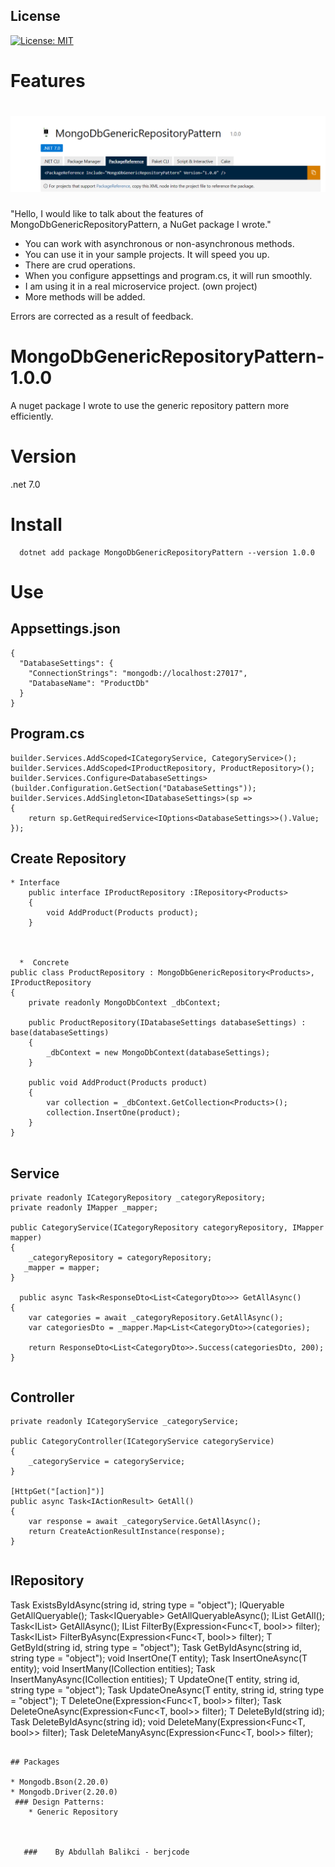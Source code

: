 ## License

[![License: MIT](https://img.shields.io/badge/License-MIT-yellow.svg)](https://opensource.org/licenses/MIT)
# Features

# ![WebApp](https://github.com/berjcode/MongoDbGenericRepositoryPattern-1.0.0/blob/main/mongodb.png)

"Hello, I would like to talk about the features of MongoDbGenericRepositoryPattern, a NuGet package I wrote."

* You can work with asynchronous or non-asynchronous methods.
* You can use it in your sample projects. It will speed you up.
* There are crud operations.
* When you configure appsettings and program.cs, it will run smoothly.
* I am using it in a real microservice project. (own project)
* More methods will be added.


Errors are corrected as a result of feedback.

# MongoDbGenericRepositoryPattern- 1.0.0
 A nuget package I wrote to use the generic repository pattern more efficiently.
# Version
.net 7.0
# Install
```
  dotnet add package MongoDbGenericRepositoryPattern --version 1.0.0
```
# Use 

## Appsettings.json
```
{
  "DatabaseSettings": {
    "ConnectionStrings": "mongodb://localhost:27017",
    "DatabaseName": "ProductDb"
  }
}

```
## Program.cs 
```
builder.Services.AddScoped<ICategoryService, CategoryService>();
builder.Services.AddScoped<IProductRepository, ProductRepository>();
builder.Services.Configure<DatabaseSettings>(builder.Configuration.GetSection("DatabaseSettings"));
builder.Services.AddSingleton<IDatabaseSettings>(sp =>
{
    return sp.GetRequiredService<IOptions<DatabaseSettings>>().Value;
});

```
## Create Repository
```
* Interface
    public interface IProductRepository :IRepository<Products>
    {
        void AddProduct(Products product);
    }



  *  Concrete  
public class ProductRepository : MongoDbGenericRepository<Products>, IProductRepository
{
    private readonly MongoDbContext _dbContext;

    public ProductRepository(IDatabaseSettings databaseSettings) : base(databaseSettings)
    {
        _dbContext = new MongoDbContext(databaseSettings);
    }

    public void AddProduct(Products product)
    {
        var collection = _dbContext.GetCollection<Products>();
        collection.InsertOne(product);
    }
}


```
## Service

    private readonly ICategoryRepository _categoryRepository;
    private readonly IMapper _mapper;

    public CategoryService(ICategoryRepository categoryRepository, IMapper mapper)
    {
        _categoryRepository = categoryRepository;
       _mapper = mapper;
    }

      public async Task<ResponseDto<List<CategoryDto>>> GetAllAsync()
    {
        var categories = await _categoryRepository.GetAllAsync();
        var categoriesDto = _mapper.Map<List<CategoryDto>>(categories);

        return ResponseDto<List<CategoryDto>>.Success(categoriesDto, 200);
    }


```

```
## Controller 
  
    private readonly ICategoryService _categoryService;

    public CategoryController(ICategoryService categoryService)
    {
        _categoryService = categoryService;
    }

    [HttpGet("[action]")]
    public async Task<IActionResult> GetAll()
    {
        var response = await _categoryService.GetAllAsync();
        return CreateActionResultInstance(response);
    }



```
```
## IRepository

Task<bool> ExistsByIdAsync(string id, string type = "object");
IQueryable<T> GetAllQueryable();
Task<IQueryable<T>> GetAllQueryableAsync();
IList<T> GetAll();
Task<IList<T>> GetAllAsync();
IList<T> FilterBy(Expression<Func<T, bool>> filter);
Task<IList<T>> FilterByAsync(Expression<Func<T, bool>> filter);
T GetById(string id, string type = "object");
Task<T> GetByIdAsync(string id, string type = "object");
void InsertOne(T entity);
Task InsertOneAsync(T entity);
void InsertMany(ICollection<T> entities);
Task InsertManyAsync(ICollection<T> entities);
T UpdateOne(T entity, string id, string type = "object");
Task<T> UpdateOneAsync(T entity, string id, string type = "object");
T DeleteOne(Expression<Func<T, bool>> filter);
Task<T> DeleteOneAsync(Expression<Func<T, bool>> filter);
T DeleteById(string id);
Task<T> DeleteByIdAsync(string id);
void DeleteMany(Expression<Func<T, bool>> filter);
Task DeleteManyAsync(Expression<Func<T, bool>> filter);

```

## Packages

* Mongodb.Bson(2.20.0)
* Mongodb.Driver(2.20.0)
 ### Design Patterns:
    * Generic Repository   
       

                                                                                                                      
   ###    By Abdullah Balikci - berjcode

